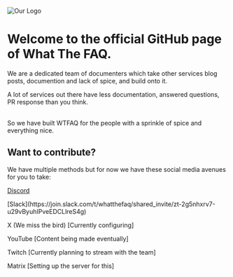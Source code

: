![Our Logo](https://github.com/What-The-FAQ/.github/assets/154011726/163473d5-810b-4f96-98e9-06a505ee1855)
# Welcome to the official GitHub page of What The FAQ.

We are a dedicated team of documenters which take other services blog posts, documention and lack of spice, and build onto it.
<p>A lot of services out there have less documentation, answered questions, PR response than you think.</p>
<br>
So we have built WTFAQ for the people with a sprinkle of spice and everything nice.

## Want to contribute?
We have multiple methods but for now we have these social media avenues for you to take:


[Discord](https://discord.gg/2KEAfP2pdd)
<p> [Slack](https://join.slack.com/t/whatthefaq/shared_invite/zt-2g5nhxrv7-u29vByuhIPveEDCLlreS4g) </p>
<p> X (We miss the bird) [Currently configuring] </p>
<p> YouTube [Content being made eventually] </p>
<p> Twitch [Currently planning to stream with the team] </p>
<p> Matrix [Setting up the server for this] </p>
